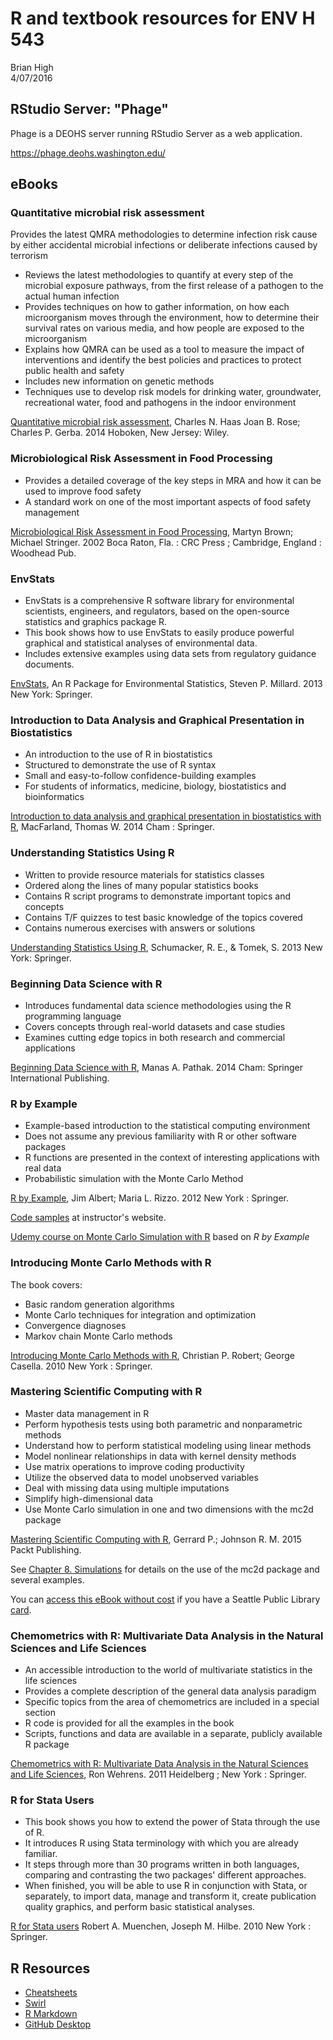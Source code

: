# R and textbook resources for ENV H 543
Brian High  
4/07/2016  

## RStudio Server: "Phage"

Phage is a DEOHS server running RStudio Server as a web application.

https://phage.deohs.washington.edu/

## eBooks

### Quantitative microbial risk assessment

Provides the latest QMRA methodologies to determine infection risk cause by 
either accidental microbial infections or deliberate infections caused by terrorism

- Reviews the latest methodologies to quantify at every step of the microbial
exposure pathways, from the first release of a pathogen to the actual human
infection
- Provides techniques on how to  gather information, on how each microorganism 
moves through the environment, how to determine their survival rates on various
media, and how people are exposed to the microorganism
- Explains how QMRA can be used as a tool to measure the impact of interventions 
and identify the best policies and practices to protect public health and safety
- Includes new information on genetic methods
- Techniques use to develop risk models for drinking water, groundwater, 
recreational water, food and pathogens in the indoor environment

[Quantitative microbial risk assessment](http://alliance-primo.hosted.exlibrisgroup.com/UW:all:CP51230982940001451), Charles N. Haas Joan B. Rose; Charles P. Gerba. 2014  Hoboken, New Jersey: Wiley.

### Microbiological Risk Assessment in Food Processing

- Provides a detailed coverage of the key steps in MRA and how it can be used to improve food safety
- A standard work on one of the most important aspects of food safety management

[Microbiological Risk Assessment in Food Processing](http://alliance-primo.hosted.exlibrisgroup.com/UW:all:CP71155643330001451), Martyn Brown; Michael Stringer.
2002 Boca Raton, Fla. : CRC Press ; Cambridge, England : Woodhead Pub.

### EnvStats

- EnvStats is a comprehensive R software library for environmental scientists,
engineers, and regulators, based on the open-source statistics and graphics 
package R.
- This book shows how to use EnvStats to easily produce powerful graphical and 
statistical analyses of environmental data.
- Includes extensive examples using data sets from regulatory guidance documents.

[EnvStats](http://offcampus.lib.washington.edu/login?url=http://link.springer.com/book/10.1007/978-1-4614-8456-1), An R Package for Environmental Statistics, Steven P. Millard. 2013 New York: Springer.


### Introduction to Data Analysis and Graphical Presentation in Biostatistics 

- An introduction to the use of R in biostatistics
- Structured to demonstrate the use of R syntax
- Small and easy-to-follow confidence-building examples
- For students of informatics, medicine, biology, biostatistics and bioinformatics

[Introduction to data analysis and graphical presentation in biostatistics with R](http://offcampus.lib.washington.edu/login?url=http://link.springer.com/book/10.1007%2F978-3-319-02532-2), MacFarland, Thomas W. 2014 Cham : Springer.

### Understanding Statistics Using R

- Written to provide resource materials for statistics classes
- Ordered along the lines of many popular statistics books
- Contains R script programs to demonstrate important topics and concepts
- Contains T/F quizzes to test basic knowledge of the topics covered
- Contains numerous exercises with answers or solutions

[Understanding Statistics Using R](http://offcampus.lib.washington.edu/login?url=http://link.springer.com/book/10.1007%2F978-1-4614-6227-9), Schumacker, R. E., & Tomek, S. 2013 New York: Springer. 

### Beginning Data Science with R

- Introduces fundamental data science methodologies using the R programming language
- Covers concepts through real-world datasets and case studies
- Examines cutting edge topics in both research and commercial applications

[Beginning Data Science with R](http://alliance-primo.hosted.exlibrisgroup.com/primo_library/libweb/action/dlDisplay.do?vid=UW&search_scope=all&docId=dedupmrg490691634&fn=permalink), Manas A. Pathak. 2014 Cham: Springer International Publishing.

### R by Example

- Example-based introduction to the statistical computing environment
- Does not assume any previous familiarity with R or other software packages
- R functions are presented in the context of interesting applications with real data
- Probabilistic simulation with the Monte Carlo Method

[R by Example](http://alliance-primo.hosted.exlibrisgroup.com/UW:all:CP71109296790001451), 
Jim Albert; Maria L. Rizzo. 2012 New York : Springer.

[Code samples](http://personal.bgsu.edu/~mrizzo/Rx/Rx.code.R) at instructor's website.

[Udemy course on Monte Carlo Simulation with R](https://www.udemy.com/r-programming-for-simulation-and-monte-carlo-methods/learn/v4/overview) based on _R by Example_

### Introducing Monte Carlo Methods with R

The book covers:

- Basic random generation algorithms
- Monte Carlo techniques for integration and optimization
- Convergence diagnoses
- Markov chain Monte Carlo methods

[Introducing Monte Carlo Methods with R](http://alliance-primo.hosted.exlibrisgroup.com/UW:all:CP71173371900001451), Christian P. Robert; George Casella. 2010 New York : Springer.

### Mastering Scientific Computing with R

- Master data management in R
- Perform hypothesis tests using both parametric and nonparametric methods
- Understand how to perform statistical modeling using linear methods
- Model nonlinear relationships in data with kernel density methods
- Use matrix operations to improve coding productivity
- Utilize the observed data to model unobserved variables
- Deal with missing data using multiple imputations
- Simplify high-dimensional data
- Use Monte Carlo simulation in one and two dimensions with the mc2d package

[Mastering Scientific Computing with R](http://shop.oreilly.com/product/9781783555253.do), Gerrard P.; Johnson R. M. 2015 Packt Publishing.

See [Chapter 8. Simulations](https://books.google.com/books?id=MI92BgAAQBAJ&lpg=PA285&ots=FRoO7PRGIU&dq=%22Chapter%208.%20Simulations%22&pg=PA285#v=onepage&q=%22Chapter%208.%20Simulations%22&f=false) for details on the use of the mc2d package and several examples.

You can [access this eBook without  cost](http://ezproxy.spl.org:2048/login?url=http://proquest.safaribooksonline.com/9781783555253) 
if you have a Seattle Public Library [card](http://www.spl.org/using-the-library/get-started/get-a-library-card).

### Chemometrics with R: Multivariate Data Analysis in the Natural Sciences and Life Sciences

- An accessible introduction to the world of multivariate statistics in the life sciences
- Provides a complete description of the general data analysis paradigm
- Specific topics from the area of chemometrics are included in a special section
- R code is provided for all the examples in the book
- Scripts, functions and data are available in a separate, publicly available R package

[Chemometrics with R: Multivariate Data Analysis in the Natural Sciences and Life Sciences](http://offcampus.lib.washington.edu/login?url=http://link.springer.com/book/10.1007%2F978-3-642-17841-2), Ron Wehrens. 2011 Heidelberg ; New York : Springer.

### R for Stata Users

- This book shows you how to extend the power of Stata through the use of R. 
- It introduces R using Stata terminology with which you are already familiar. 
- It steps through more than 30 programs written in both languages, comparing and contrasting the two packages' different approaches. 
- When finished, you will be able to use R in conjunction with Stata, or separately, to import data, manage and transform it, create publication quality graphics, and perform basic statistical analyses.

[R for Stata users](http://alliance-primo.hosted.exlibrisgroup.com/UW:all:CP71161669170001451)
Robert A. Muenchen, Joseph M. Hilbe. 2010 New York : Springer.

## R Resources

- [Cheatsheets](https://www.rstudio.com/resources/cheatsheets/)
- [Swirl](http://swirlstats.com/students.html)
- [R Markdown](http://rmarkdown.rstudio.com/)
- [GitHub Desktop](https://desktop.github.com)
